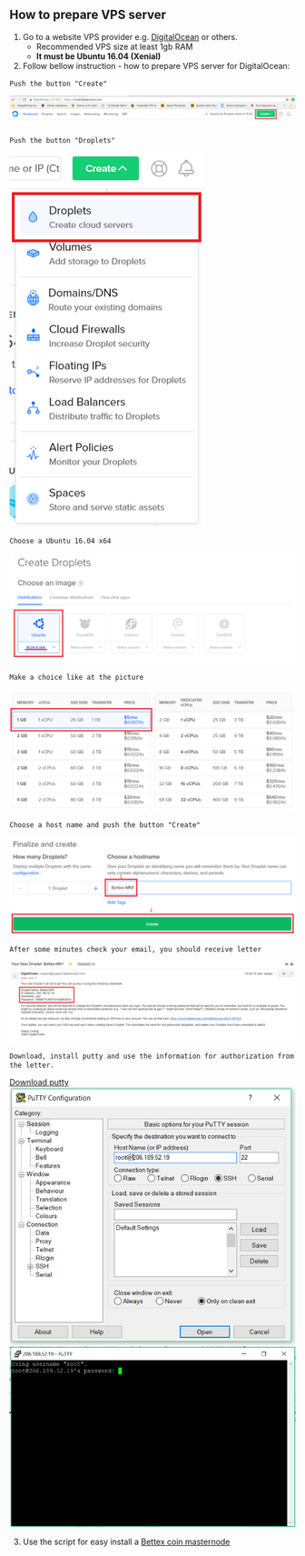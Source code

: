 ## How to prepare VPS server

1. Go to a website VPS provider e.g. [DigitalOcean](https://m.do.co/c/da2cd5eff34d) or others.
   - Recommended VPS size at least 1gb RAM
   - **It must be Ubuntu 16.04 (Xenial)**
2. Follow bellow instruction - how to prepare VPS server for DigitalOcean:
```
Push the button "Create"
```
![Alt text](https://github.com/bettexproject/bettexnodescript/blob/master/icons/1.png)

```
Push the button "Droplets"
```
![Alt text](https://github.com/bettexproject/bettexnodescript/blob/master/icons/2.png)

```
Сhoose a Ubuntu 16.04 x64
```
![Alt text](https://github.com/bettexproject/bettexnodescript/blob/master/icons/3.png)

```
Make a choice like at the picture
```
![Alt text](https://github.com/bettexproject/bettexnodescript/blob/master/icons/4.png)

```
Choose a host name and push the button "Create"
```
![Alt text](https://github.com/bettexproject/bettexnodescript/blob/master/icons/5.png)

```
After some minutes check your email, you should receive letter
```
![Alt text](https://github.com/bettexproject/bettexnodescript/blob/master/icons/6.png)

```
Download, install putty and use the information for authorization from the letter.
```
[Download putty](https://www.chiark.greenend.org.uk/~sgtatham/putty/latest.html)
![Alt text](https://github.com/bettexproject/bettexnodescript/blob/master/icons/7.png)
![Alt text](https://github.com/bettexproject/bettexnodescript/blob/master/icons/8.png)

3. Use the script for easy install a [Bettex coin masternode](https://github.com/bettexproject/bettexnodescript)
